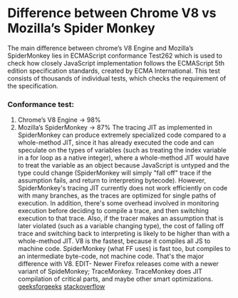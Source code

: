 # **Difference between Chrome V8 vs Mozilla’s Spider Monkey**
The main difference between chrome’s V8 Engine and Mozilla’s SpiderMonkey lies in ECMAScript conformance Test262 
which is used to check how closely JavaScript implementation follows the ECMAScript 5th edition specification standards, 
created by ECMA International. This test consists of thousands of individual tests, which checks the requirement of the specification.
### Conformance test: ###
1. Chrome’s V8 Engine -> 98%
1. Mozilla’s SpiderMonkey -> 87%
The tracing JIT as implemented in SpiderMonkey can produce extremely specialized code compared to a whole-method JIT, 
since it has already executed the code and can speculate on the types of variables (such as treating the index variable
in a for loop as a native integer), where a whole-method JIT would have to treat the variable as an object because JavaScript
is untyped and the type could change (SpiderMonkey will simply "fall off" trace if the assumption fails, and return to interpreting
bytecode). However, SpiderMonkey's tracing JIT currently does not work efficiently on code with many branches, as the traces are optimized
for single paths of execution. In addition, there's some overhead involved in monitoring execution before deciding to compile a trace, and
then switching execution to that trace. Also, if the tracer makes an assumption that is later violated (such as a variable changing type), 
the cost of falling off trace and switching back to interpreting is likely to be higher than with a whole-method JIT.
V8 is the fastest, because it compiles all JS to machine code.
SpiderMonkey (what FF uses) is fast too, but compiles to an intermediate byte-code, 
not machine code. That's the major difference with V8. EDIT- Newer Firefox releases 
come with a newer variant of SpideMonkey; TraceMonkey. TraceMonkey does JIT compilation 
of critical parts, and maybe other smart optimizations.
[geeksforgeeks](https://www.geeksforgeeks.org/what-happens-inside-javascript-engine/)
[stackoverflow](https://stackoverflow.com/questions/2137320/javascript-engines-advantages#:~:text=V8%20is%20the%20fastest%2C%20because,the%20major%20difference%20with%20V8.&text=TraceMonkey%20does%20JIT%20compilation%20of,and%20maybe%20other%20smart%20optimizations.)
